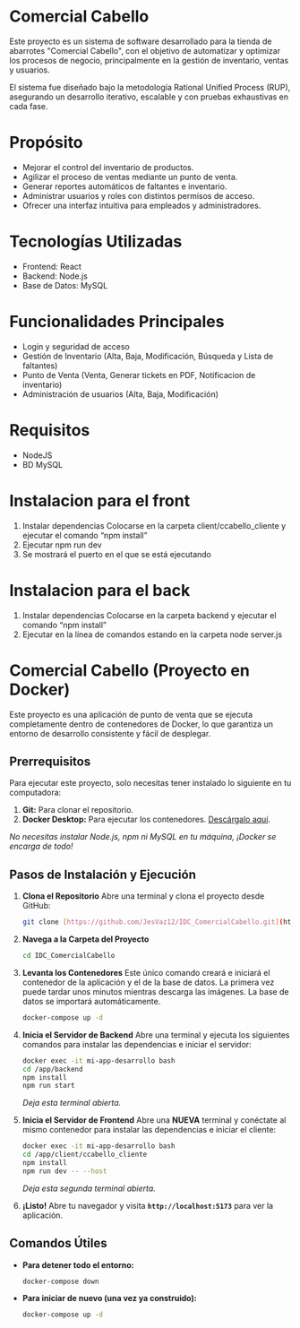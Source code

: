 # Comercial Cabello
Este proyecto es un sistema de software desarrollado para la tienda de abarrotes "Comercial Cabello", con el objetivo de automatizar y optimizar los procesos de negocio, principalmente en la gestión de inventario, ventas y usuarios.

El sistema fue diseñado bajo la metodología Rational Unified Process (RUP), asegurando un desarrollo iterativo, escalable y con pruebas exhaustivas en cada fase.  

# Propósito
- Mejorar el control del inventario de productos.  
- Agilizar el proceso de ventas mediante un punto de venta.  
- Generar reportes automáticos de faltantes e inventario.  
- Administrar usuarios y roles con distintos permisos de acceso.  
- Ofrecer una interfaz intuitiva para empleados y administradores.  

# Tecnologías Utilizadas
- Frontend: React  
- Backend: Node.js  
- Base de Datos: MySQL 

# Funcionalidades Principales
- Login y seguridad de acceso  
- Gestión de Inventario (Alta, Baja, Modificación, Búsqueda y Lista de faltantes)  
- Punto de Venta (Venta, Generar tickets en PDF, Notificacion de inventario)  
- Administración de usuarios (Alta, Baja, Modificación)

# Requisitos
- NodeJS 
- BD MySQL

# Instalacion para el front
1. Instalar dependencias
Colocarse en la carpeta client/ccabello_cliente y ejecutar el comando “npm install”
2. Ejecutar npm run dev
3. Se mostrará el puerto en el que se está ejecutando

# Instalacion para el back
1. Instalar dependencias
Colocarse en la carpeta backend y ejecutar el comando “npm install”
2. Ejecutar en la línea de comandos estando en la carpeta node server.js

# Comercial Cabello (Proyecto en Docker)

Este proyecto es una aplicación de punto de venta que se ejecuta completamente dentro de contenedores de Docker, lo que garantiza un entorno de desarrollo consistente y fácil de desplegar.

## Prerrequisitos

Para ejecutar este proyecto, solo necesitas tener instalado lo siguiente en tu computadora:

1.  **Git:** Para clonar el repositorio.
2.  **Docker Desktop:** Para ejecutar los contenedores. [Descárgalo aquí](https://www.docker.com/products/docker-desktop/).

*No necesitas instalar Node.js, npm ni MySQL en tu máquina, ¡Docker se encarga de todo!*

## Pasos de Instalación y Ejecución

1.  **Clona el Repositorio**
    Abre una terminal y clona el proyecto desde GitHub:
    ```bash
    git clone [https://github.com/JesVaz12/IDC_ComercialCabello.git](https://github.com/JesVaz12/IDC_ComercialCabello.git)
    ```

2.  **Navega a la Carpeta del Proyecto**
    ```bash
    cd IDC_ComercialCabello
    ```

3.  **Levanta los Contenedores**
    Este único comando creará e iniciará el contenedor de la aplicación y el de la base de datos. La primera vez puede tardar unos minutos mientras descarga las imágenes. La base de datos se importará automáticamente.
    ```bash
    docker-compose up -d
    ```

4.  **Inicia el Servidor de Backend**
    Abre una terminal y ejecuta los siguientes comandos para instalar las dependencias e iniciar el servidor:
    ```bash
    docker exec -it mi-app-desarrollo bash
    cd /app/backend
    npm install
    npm run start
    ```
    *Deja esta terminal abierta.*

5.  **Inicia el Servidor de Frontend**
    Abre una **NUEVA** terminal y conéctate al mismo contenedor para instalar las dependencias e iniciar el cliente:
    ```bash
    docker exec -it mi-app-desarrollo bash
    cd /app/client/ccabello_cliente
    npm install
    npm run dev -- --host
    ```
    *Deja esta segunda terminal abierta.*

6.  **¡Listo!**
    Abre tu navegador y visita **`http://localhost:5173`** para ver la aplicación.

## Comandos Útiles

* **Para detener todo el entorno:**
    ```bash
    docker-compose down
    ```
* **Para iniciar de nuevo (una vez ya construido):**
    ```bash
    docker-compose up -d
    ```
